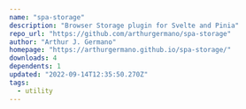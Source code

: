 ```yaml
---
name: "spa-storage"
description: "Browser Storage plugin for Svelte and Pinia"
repo_url: "https://github.com/arthurgermano/spa-storage"
author: "Arthur J. Germano"
homepage: "https://arthurgermano.github.io/spa-storage/"
downloads: 4
dependents: 1
updated: "2022-09-14T12:35:50.270Z"
tags: 
  - utility
---
```

